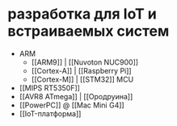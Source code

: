# разработка для IoT и встраиваемых систем

* ARM
  * [[ARM9]] | [[Nuvoton NUC900]]
  * [[Cortex-A]] | [[Raspberry Pi]]
  * [[Cortex-M]] | [[STM32]] MCU
* [[MIPS RT5350F]]
* [[AVR8 ATmega]] | [[Ородруина]]
* [[PowerPC]] @ [[Mac Mini G4]]
* [[IoT-платформа]]
